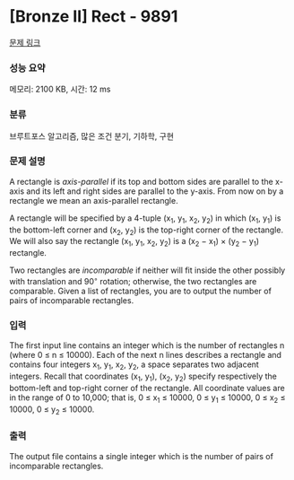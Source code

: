 # [Bronze II] Rect - 9891 

[문제 링크](https://www.acmicpc.net/problem/9891) 

### 성능 요약

메모리: 2100 KB, 시간: 12 ms

### 분류

브루트포스 알고리즘, 많은 조건 분기, 기하학, 구현

### 문제 설명

<p>A rectangle is <em>axis-parallel</em> if its top and bottom sides are parallel to the x-axis and its left and right sides are parallel to the y-axis. From now on by a rectangle we mean an axis-parallel rectangle.</p>

<p>A rectangle will be specified by a 4-tuple (x<sub>1</sub>, y<sub>1</sub>, x<sub>2</sub>, y<sub>2</sub>) in which (x<sub>1</sub>, y<sub>1</sub>) is the bottom-left corner and (x<sub>2</sub>, y<sub>2</sub>) is the top-right corner of the rectangle. We will also say the rectangle (x<sub>1</sub>, y<sub>1</sub>, x<sub>2</sub>, y<sub>2</sub>) is a (x<sub>2</sub> − x<sub>1</sub>) × (y<sub>2</sub> − y<sub>1</sub>) rectangle.</p>

<p>Two rectangles are <em>incomparable</em> if neither will fit inside the other possibly with translation and 90<sup>◦</sup> rotation; otherwise, the two rectangles are comparable. Given a list of rectangles, you are to output the number of pairs of incomparable rectangles.</p>

### 입력 

 <p>The first input line contains an integer which is the number of rectangles n (where 0 ≤ n ≤ 10000). Each of the next n lines describes a rectangle and contains four integers x<sub>1</sub>, y<sub>1</sub>, x<sub>2</sub>, y<sub>2</sub>, a space separates two adjacent integers. Recall that coordinates (x<sub>1</sub>, y<sub>1</sub>), (x<sub>2</sub>, y<sub>2</sub>) specify respectively the bottom-left and top-right corner of the rectangle. All coordinate values are in the range of 0 to 10,000; that is, 0 ≤ x<sub>1</sub> ≤ 10000, 0 ≤ y<sub>1</sub> ≤ 10000, 0 ≤ x<sub>2</sub> ≤ 10000, 0 ≤ y<sub>2</sub> ≤ 10000.</p>

### 출력 

 <p>The output file contains a single integer which is the number of pairs of incomparable rectangles.</p>

